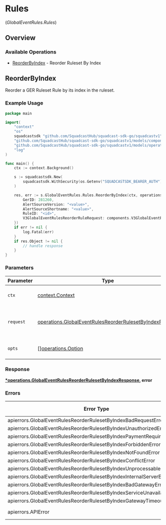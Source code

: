 # Rules
(*GlobalEventRules.Rules*)

## Overview

### Available Operations

* [ReorderByIndex](#reorderbyindex) - Reorder Ruleset By Index

## ReorderByIndex

Reorder a GER Ruleset Rule by its index in the ruleset.

### Example Usage

<!-- UsageSnippet language="go" operationID="GlobalEventRules_reorderRulesetByIndex" method="patch" path="/v3/global-event-rules/{ger_id}/rulesets/{alert_source_version}/{alert_source_shortname}/rules/{rule_id}/priority" -->
```go
package main

import(
	"context"
	"os"
	squadcastsdk "github.com/SquadcastHub/squadcast-sdk-go/squadcastv1"
	"github.com/SquadcastHub/squadcast-sdk-go/squadcastv1/models/components"
	"github.com/SquadcastHub/squadcast-sdk-go/squadcastv1/models/operations"
	"log"
)

func main() {
    ctx := context.Background()

    s := squadcastsdk.New(
        squadcastsdk.WithSecurity(os.Getenv("SQUADCASTSDK_BEARER_AUTH")),
    )

    res, err := s.GlobalEventRules.Rules.ReorderByIndex(ctx, operations.GlobalEventRulesReorderRulesetByIndexRequest{
        GerID: 281260,
        AlertSourceVersion: "<value>",
        AlertSourceShortname: "<value>",
        RuleID: "<id>",
        V3GlobalEventRulesReorderRuleRequest: components.V3GlobalEventRulesReorderRuleRequest{},
    })
    if err != nil {
        log.Fatal(err)
    }
    if res.Object != nil {
        // handle response
    }
}
```

### Parameters

| Parameter                                                                                                                          | Type                                                                                                                               | Required                                                                                                                           | Description                                                                                                                        |
| ---------------------------------------------------------------------------------------------------------------------------------- | ---------------------------------------------------------------------------------------------------------------------------------- | ---------------------------------------------------------------------------------------------------------------------------------- | ---------------------------------------------------------------------------------------------------------------------------------- |
| `ctx`                                                                                                                              | [context.Context](https://pkg.go.dev/context#Context)                                                                              | :heavy_check_mark:                                                                                                                 | The context to use for the request.                                                                                                |
| `request`                                                                                                                          | [operations.GlobalEventRulesReorderRulesetByIndexRequest](../../models/operations/globaleventrulesreorderrulesetbyindexrequest.md) | :heavy_check_mark:                                                                                                                 | The request object to use for the request.                                                                                         |
| `opts`                                                                                                                             | [][operations.Option](../../models/operations/option.md)                                                                           | :heavy_minus_sign:                                                                                                                 | The options for this request.                                                                                                      |

### Response

**[*operations.GlobalEventRulesReorderRulesetByIndexResponse](../../models/operations/globaleventrulesreorderrulesetbyindexresponse.md), error**

### Errors

| Error Type                                                              | Status Code                                                             | Content Type                                                            |
| ----------------------------------------------------------------------- | ----------------------------------------------------------------------- | ----------------------------------------------------------------------- |
| apierrors.GlobalEventRulesReorderRulesetByIndexBadRequestError          | 400                                                                     | application/json                                                        |
| apierrors.GlobalEventRulesReorderRulesetByIndexUnauthorizedError        | 401                                                                     | application/json                                                        |
| apierrors.GlobalEventRulesReorderRulesetByIndexPaymentRequiredError     | 402                                                                     | application/json                                                        |
| apierrors.GlobalEventRulesReorderRulesetByIndexForbiddenError           | 403                                                                     | application/json                                                        |
| apierrors.GlobalEventRulesReorderRulesetByIndexNotFoundError            | 404                                                                     | application/json                                                        |
| apierrors.GlobalEventRulesReorderRulesetByIndexConflictError            | 409                                                                     | application/json                                                        |
| apierrors.GlobalEventRulesReorderRulesetByIndexUnprocessableEntityError | 422                                                                     | application/json                                                        |
| apierrors.GlobalEventRulesReorderRulesetByIndexInternalServerError      | 500                                                                     | application/json                                                        |
| apierrors.GlobalEventRulesReorderRulesetByIndexBadGatewayError          | 502                                                                     | application/json                                                        |
| apierrors.GlobalEventRulesReorderRulesetByIndexServiceUnavailableError  | 503                                                                     | application/json                                                        |
| apierrors.GlobalEventRulesReorderRulesetByIndexGatewayTimeoutError      | 504                                                                     | application/json                                                        |
| apierrors.APIError                                                      | 4XX, 5XX                                                                | \*/\*                                                                   |